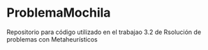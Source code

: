 # ProblemaMochila
Repositorio para código utilizado en el trabajao 3.2 de Rsolución de problemas con Metaheurísticos
